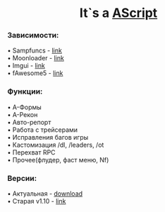 <h1 align="center">It`s a <a href="https://github.com/mofee1/AScript" target="_blank">AScript</a></h1>
<h3 align="left" text-align"center"> Зависимости:</h3>
<p>• Sampfuncs - <a href="https://www.blast.hk/threads/17/#post-50">link</a><br>
  • Moonloader - <a href="https://www.blast.hk/threads/13305/#post-118440">link</a><br>
  • Imgui - <a href="https://github.com/ocornut/imgui">link</a><br>
  • fAwesome5 - <a href="https://github.com/ImmortalLua/Library/blob/master/fAwesome5.lua">link</a><br></p>
<h3 align="left" text-align"center"> Функции:</h3>
<p>• А-Формы<br>• А-Рекон<br>• Авто-репорт<br>• Работа с трейсерами<br>• Исправления багов игры<br>• Кастомизация /dl, /leaders, /ot<br>• Перехват RPC<br>• Прочее(флудер, фаст меню, Nf)</p>
<h3 align="left" text-align"center"> Версии:</h3>
<p>• Актуальная - <a href="https://github.com/mofee1/AScript/raw/main/AScript.luac">download</a><br>
  • Старая v1.10 - <a href="https://www.blast.hk/threads/13305/#post-118440">link</a><br></p>
